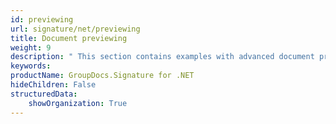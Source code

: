 ```yaml
---
id: previewing
url: signature/net/previewing
title: Document previewing 
weight: 9
description: " This section contains examples with advanced document preview, pages generation with or without existing electronic signatures by GroupDocs.Signature API."
keywords: 
productName: GroupDocs.Signature for .NET
hideChildren: False
structuredData:
    showOrganization: True
---
```

